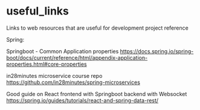 # useful_links
Links to web resources that are useful for development project reference
 
 Spring:
 
 Springboot - Common Application properties
 https://docs.spring.io/spring-boot/docs/current/reference/html/appendix-application-properties.html#core-properties

in28minutes microservice course repo
https://github.com/in28minutes/spring-microservices

Good guide on React frontend with Springboot backend with Websocket
https://spring.io/guides/tutorials/react-and-spring-data-rest/
